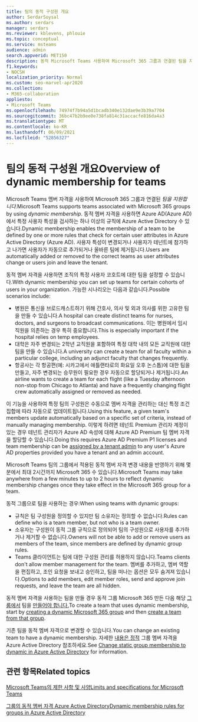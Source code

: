 ```yaml
---
title: 팀의 동적 구성원 개요
author: SerdarSoysal
ms.author: serdars
manager: serdars
ms.reviewer: kblevens, phlouie
ms.topic: conceptual
ms.service: msteams
audience: admin
search.appverid: MET150
description: 동적 Microsoft Teams 사용하여 Microsoft 365 그룹과 연결된 팀을 지원하는 방법을 알아보습니다.
f1.keywords:
- NOCSH
localization_priority: Normal
ms.custom: seo-marvel-apr2020
ms.collection:
- M365-collaboration
appliesto:
- Microsoft Teams
ms.openlocfilehash: 74974f7b94a5d1bcadb340e132dae9e3b39a7704
ms.sourcegitcommit: 36bc47b2b9ee0e738fa814c31accacfe816da4a3
ms.translationtype: MT
ms.contentlocale: ko-KR
ms.lasthandoff: 06/09/2021
ms.locfileid: "52856327"
---
```

# <a name="overview-of-dynamic-membership-for-teams"></a><span data-ttu-id="00698-103">팀의 동적 구성원 개요</span><span class="sxs-lookup"><span data-stu-id="00698-103">Overview of dynamic membership for teams</span></span>

<span data-ttu-id="00698-104">Microsoft Teams 멤버 자격을 사용하여 Microsoft 365 그룹과 연결된 *팀을 지원합니다.*</span><span class="sxs-lookup"><span data-stu-id="00698-104">Microsoft Teams supports teams associated with Microsoft 365 groups by using *dynamic membership*.</span></span> <span data-ttu-id="00698-105">동적 멤버 자격을 사용하면 Azure AD(Azure AD)에서 특정 사용자 특성을 검사하는 하나 이상의 규칙에 Azure Active Directory 수 있습니다.</span><span class="sxs-lookup"><span data-stu-id="00698-105">Dynamic membership enables the membership of a team to be defined by one or more rules that check for certain user attributes in Azure Active Directory (Azure AD).</span></span> <span data-ttu-id="00698-106">사용자 특성이 변경되거나 사용자가 테넌트에 참가하고 나가면 사용자가 자동으로 추가되거나 올바른 팀에 제거됩니다.</span><span class="sxs-lookup"><span data-stu-id="00698-106">Users are automatically added or removed to the correct teams as user attributes change or users join and leave the tenant.</span></span>

<span data-ttu-id="00698-107">동적 멤버 자격을 사용하면 조직의 특정 사용자 코호트에 대한 팀을 설정할 수 있습니다.</span><span class="sxs-lookup"><span data-stu-id="00698-107">With dynamic membership you can set up teams for certain cohorts of users in your organization.</span></span> <span data-ttu-id="00698-108">가능한 시나리오는 다음과 같습니다.</span><span class="sxs-lookup"><span data-stu-id="00698-108">Possible scenarios include:</span></span>
- <span data-ttu-id="00698-109">병원은 통신을 브로드캐스트하기 위해 간호사, 의사 및 외과 의사를 위한 고유한 팀을 만들 수 있습니다.</span><span class="sxs-lookup"><span data-stu-id="00698-109">A hospital can create distinct teams for nurses, doctors, and surgeons to broadcast communications.</span></span> <span data-ttu-id="00698-110">이는 병원에서 임시 직원을 의존하는 경우 특히 중요합니다.</span><span class="sxs-lookup"><span data-stu-id="00698-110">This is especially important if the hospital relies on temp employees.</span></span>
- <span data-ttu-id="00698-111">대학은 자주 변경되는 2학년 교직원을 포함하여 특정 대학 내의 모든 교직원에 대한 팀을 만들 수 있습니다.</span><span class="sxs-lookup"><span data-stu-id="00698-111">A university can create a team for all faculty within a particular college, including an adjunct faculty that changes frequently.</span></span>
- <span data-ttu-id="00698-112">항공사는 각 항공편(예: 시카고에서 애틀랜타로의 화요일 오후 논스톱)에 대한 팀을 만들고, 자주 변경되는 승무원이 필요한 경우 자동으로 할당되거나 제거됩니다.</span><span class="sxs-lookup"><span data-stu-id="00698-112">An airline wants to create a team for each flight (like a Tuesday afternoon non-stop from Chicago to Atlanta) and have a frequently changing flight crew automatically assigned or removed as needed.</span></span>

<span data-ttu-id="00698-113">이 기능을 사용하여 특정 팀의 구성원은 수동으로 멤버 자격을 관리하는 대신 특정 조건 집합에 따라 자동으로 업데이트됩니다.</span><span class="sxs-lookup"><span data-stu-id="00698-113">Using this feature, a given team's members update automatically based on a specific set of criteria, instead of manually managing membership.</span></span> <span data-ttu-id="00698-114">이렇게 하려면 테넌트 Premium 관리자 계정이 있는 경우 [](/azure/active-directory/users-groups-roles/groups-dynamic-membership) 테넌트 관리자가 Azure AD 속성에 대해 Azure AD Premium 팀 멤버 자격을 할당할 수 있습니다.</span><span class="sxs-lookup"><span data-stu-id="00698-114">Doing this requires Azure AD Premium P1 licenses and team membership can be [assigned by a tenant admin](/azure/active-directory/users-groups-roles/groups-dynamic-membership) to any user's Azure AD properties provided you have a tenant and an admin account.</span></span>

<span data-ttu-id="00698-115">Microsoft Teams 팀의 그룹에서 적용된 동적 멤버 자격 변경 내용을 반영하기 위해 몇 분에서 최대 2시간까지 Microsoft 365 수 있습니다.</span><span class="sxs-lookup"><span data-stu-id="00698-115">Microsoft Teams may take anywhere from a few minutes to up to 2 hours to reflect dynamic membership changes once they take effect in the Microsoft 365 group for a team.</span></span>

<span data-ttu-id="00698-116">동적 그룹으로 팀을 사용하는 경우:</span><span class="sxs-lookup"><span data-stu-id="00698-116">When using teams with dynamic groups:</span></span>

- <span data-ttu-id="00698-117">규칙은 팀 구성원을 정의할 수 있지만 팀 소유자는 정의할 수 없습니다.</span><span class="sxs-lookup"><span data-stu-id="00698-117">Rules can define who is a team member, but not who is a team owner.</span></span>
- <span data-ttu-id="00698-118">소유자는 구성원이 동적 그룹 규칙으로 정의되어 팀의 구성원으로 사용자를 추가하거나 제거할 수 없습니다.</span><span class="sxs-lookup"><span data-stu-id="00698-118">Owners will not be able to add or remove users as members of the team, since members are defined by dynamic group rules.</span></span>
- <span data-ttu-id="00698-119">Teams 클라이언트는 팀에 대한 구성원 관리를 허용하지 않습니다.</span><span class="sxs-lookup"><span data-stu-id="00698-119">Teams clients don't allow member management for the team.</span></span> <span data-ttu-id="00698-120">멤버를 추가하고, 멤버 역할을 편집하고, 조인 요청을 보내고 승인하고, 팀을 떠나는 옵션은 모두 숨겨져 있습니다.</span><span class="sxs-lookup"><span data-stu-id="00698-120">Options to add members, edit member roles, send and approve join requests, and leave the team are all hidden.</span></span>

<span data-ttu-id="00698-121">동적 멤버 자격을 사용하는 팀을 만들 경우 동적 그룹 Microsoft 365 만든 다음 해당 [그룹에서](/azure/active-directory/users-groups-roles/groups-create-rule) 팀을 [만들어야 합니다.](https://support.microsoft.com/en-us/office/create-a-team-from-an-existing-group-24ec428e-40d7-4a1a-ab87-29be7d145865)</span><span class="sxs-lookup"><span data-stu-id="00698-121">To create a team that uses dynamic membership, start by [creating a dynamic Microsoft 365 group](/azure/active-directory/users-groups-roles/groups-create-rule) and then [create a team from that group](https://support.microsoft.com/en-us/office/create-a-team-from-an-existing-group-24ec428e-40d7-4a1a-ab87-29be7d145865).</span></span>

<span data-ttu-id="00698-122">기존 팀을 동적 멤버 자격으로 변경할 수 있습니다.</span><span class="sxs-lookup"><span data-stu-id="00698-122">You can change an existing team to have a dynamic membership.</span></span> <span data-ttu-id="00698-123">자세한 [내용은 정적](/azure/active-directory/users-groups-roles/groups-change-type) 그룹 멤버 자격을 Azure Active Directory 참조하세요.</span><span class="sxs-lookup"><span data-stu-id="00698-123">See [Change static group membership to dynamic in Azure Active Directory](/azure/active-directory/users-groups-roles/groups-change-type) for information.</span></span>

## <a name="related-topics"></a><span data-ttu-id="00698-124">관련 항목</span><span class="sxs-lookup"><span data-stu-id="00698-124">Related topics</span></span>

[<span data-ttu-id="00698-125">Microsoft Teams의 제한 사항 및 사양</span><span class="sxs-lookup"><span data-stu-id="00698-125">Limits and specifications for Microsoft Teams</span></span>](limits-specifications-teams.md)

[<span data-ttu-id="00698-126">그룹의 동적 멤버 자격 Azure Active Directory</span><span class="sxs-lookup"><span data-stu-id="00698-126">Dynamic membership rules for groups in Azure Active Directory</span></span>](/azure/active-directory/users-groups-roles/groups-dynamic-membership)
